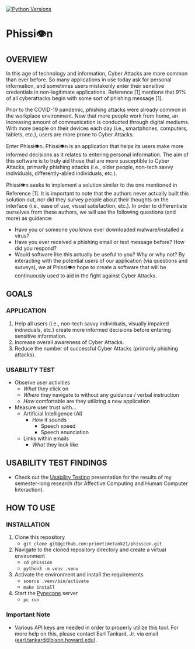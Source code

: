[![Python Versions](https://github.com/primetimetank21/tank-template/actions/workflows/python-versions.yml/badge.svg)](https://github.com/primetimetank21/tank-template/actions/workflows/python-versions.yml)

# Phissi👁n
## OVERVIEW
In this age of technology and information, Cyber Attacks are more common than ever before. So
many applications in use today ask for personal information, and sometimes users mistakenly
enter their sensitive credentials in non-legitimate applications. Reference [1] mentions that 91% of
all cyberattacks begin with some sort of phishing message [1].

Prior to the COVID-19 pandemic, phishing attacks were already common in the workplace
environment. Now that more people work from home, an increasing amount of communication is
conducted through digital mediums. With more people on their devices each day (i.e.,
smartphones, computers, tablets, etc.), users are more prone to Cyber Attacks.

Enter Phissi👁n. Phissi👁n is an application that helps its users make more informed decisions as it
relates to entering personal information. The aim of this software is to truly aid those that are
more susceptible to Cyber Attacks, primarily phishing attacks (i.e., older people, non-tech savvy
individuals, differently-abled individuals, etc.).

Phissi👁n seeks to implement a solution similar to the one mentioned in Reference [1]. It is
important to note that the authors never actually built this solution out, nor did they survey people
about their thoughts on the interface (i.e., ease of use, visual satisfaction, etc.). In order to
differentiate ourselves from these authors, we will use the following questions (and more) as
guidance:
  - Have you or someone you know ever downloaded malware/installed a virus?
  - Have you ever received a phishing email or text message before? How did you respond?
  - Would software like this actually be useful to you? Why or why not?
By interacting with the potential users of our application (via questions and surveys), we at
Phissi👁n hope to create a software that will be continuously used to aid in the fight against Cyber
Attacks.
## GOALS
### APPLICATION
1. Help all users (i.e., non-tech savvy individuals, visually impaired individuals, etc.) create
more informed decisions before entering sensitive information.
1. Increase overall awareness of Cyber Attacks.
1. Reduce the number of successful Cyber Attacks (primarily phishing attacks).

### USABILITY TEST
- Observe user activities
  - *What* they click on
  - *Where* they navigate to without any guidance / verbal instruction
  - *How* comfortable are they utilizing a new application
- Measure user trust with…
  - Artificial Intelligence (AI)
    - *How* it sounds
      - Speech speed
      - Speech enunciation
  - Links within emails
    - *What* they look like

## USABILITY TEST FINDINGS
- Check out the [Usability Testing](https://docs.google.com/presentation/d/19dAL0NC6uRPZGrvOdltecODBf4TGEM53/edit?usp=sharing&ouid=112236559360518646931&rtpof=true&sd=true) presentation for the results of my semester-long research (for Affective Computing and Human Computer Interaction).

## HOW TO USE
### INSTALLATION
1. Clone this repository
    - ```git clone git@github.com:primetimetank21/phission.git```
1. Navigate to the cloned repository directory and create a virtual environment
    - `cd phission`
    - `python3 -m venv .venv`
1. Activate the environment and install the requirements
    - `source .venv/bin/activate`
    - `make install`
1. Start the [Pynecone](https://pynecone.io/) server
    - `pc run`

### Important Note
- Various API keys are needed in order to properly utilize this tool. For more help on this, please contact Earl Tankard, Jr. via email (earl.tankard@bison.howard.edu).
